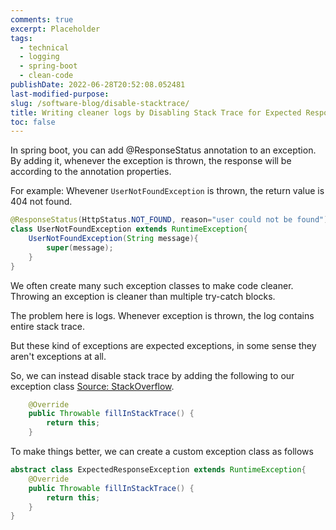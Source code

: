 ```yaml
---
comments: true
excerpt: Placeholder
tags:
  - technical
  - logging
  - spring-boot
  - clean-code
publishDate: 2022-06-28T20:52:08.052481
last-modified-purpose:
slug: /software-blog/disable-stacktrace/
title: Writing cleaner logs by Disabling Stack Trace for Expected Response Exceptions
toc: false
---
```


In spring boot, you can add @ResponseStatus annotation to an exception. By adding it, whenever the exception is thrown, the response will be according to the annotation properties.

For example: Whevener `UserNotFoundException` is thrown, the return value is 404 not found.

```java
@ResponseStatus(HttpStatus.NOT_FOUND, reason="user could not be found")
class UserNotFoundException extends RuntimeException{
    UserNotFoundException(String message){
        super(message);
    }
}
```

We often create many such exception classes to make code cleaner. Throwing an exception is cleaner than multiple try-catch blocks.

The problem here is logs. Whenever exception is thrown, the log contains entire stack trace.

But these kind of exceptions are expected exceptions, in some sense they aren't exceptions at all.

So, we can instead disable stack trace by adding the following to our exception class [Source: StackOverflow](https://stackoverflow.com/questions/2317983/how-to-disable-stack-trace-generation-in-a-java-program).

```java
    @Override
    public Throwable fillInStackTrace() {
        return this;
    }
```

To make things better, we can create a custom exception class as follows

```java
abstract class ExpectedResponseException extends RuntimeException{
    @Override
    public Throwable fillInStackTrace() {
        return this;
    }
}
```
